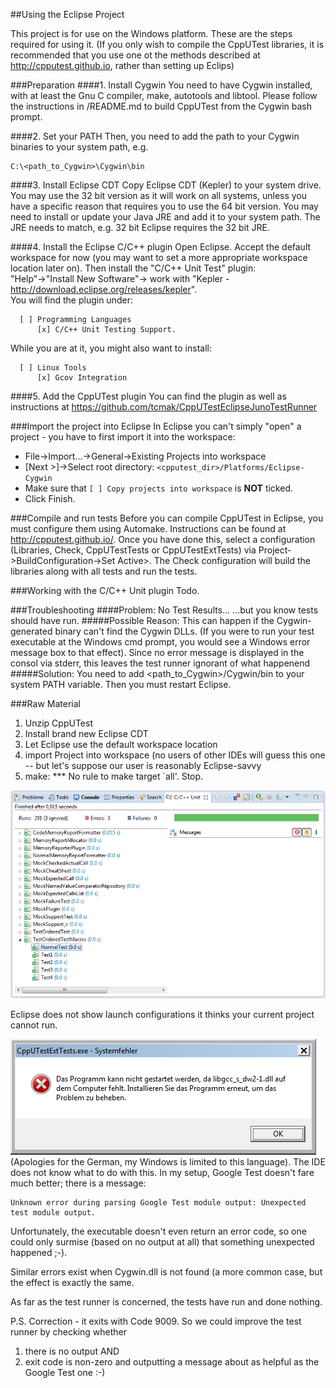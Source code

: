 ##Using the Eclipse Project

This project is for use on the Windows platform. These are the steps required for using it. (If you only wish to compile the CppUTest libraries, it is recommended that you use one ot the methods described at http://cpputest.github.io, rather than setting up Eclips)

###Preparation
####1. Install Cygwin
You need to have Cygwin installed, with at least the Gnu C compiler, make, autotools and libtool. Please follow the instructions in /README.md to build CppUTest from the Cygwin bash prompt.

####2. Set your PATH
Then, you need to add the path to your Cygwin binaries to your system path, e.g.
```dos
C:\<path_to_Cygwin>\Cygwin\bin
```

####3. Install Eclipse CDT
Copy Eclipse CDT (Kepler) to your system drive. You may use the 32 bit version as it will work on all systems, unless you have a specific reason that requires you to use the 64 bit version. You may need to install or update your Java JRE and add it to your system path. The JRE needs to match, e.g. 32 bit Eclipse requires the 32 bit JRE.

####4. Install the Eclipse C/C++ plugin
Open Eclipse. 
Accept the default workspace for now (you may want to set a more appropriate workspace location later on). Then install the "C/C++ Unit Test" plugin:  
  "Help"->"Install New Software"-> work with "Kepler - http://download.eclipse.org/releases/kepler".  
  You will find the plugin under:
```
  [ ] Programming Languages
      [x] C/C++ Unit Testing Support.
```
While you are at it, you might also want to install:  
```
  [ ] Linux Tools  
      [x] Gcov Integration
```

####5. Add the CppUTest plugin
You can find the plugin as well as instructions at https://github.com/tcmak/CppUTestEclipseJunoTestRunner

###Import the project into Eclipse
In Eclipse you can't simply "open" a project - you have to first import it into the workspace:  
 * File->Import...->General->Existing Projects into workspace
 * [Next >]->Select root directory: `<cpputest_dir>/Platforms/Eclipse-Cygwin` 
 * Make sure that `[ ] Copy projects into workspace` is **NOT** ticked.  
 * Click Finish.

###Compile and run tests
Before you can compile CppUTest in Eclipse, you must configure them using Automake. Instructions can be found at http://cpputest.github.io/. Once you have done this, select a configuration (Libraries, Check, CppUTestTests or CppUTestExtTests) via Project->BuildConfiguration->Set Active>. The Check configuration will build the libraries along with all tests and run the tests.

###Working with the C/C++ Unit plugin
Todo.  

###Troubleshooting
####Problem: No Test Results...
...but you know tests should have run. 
#####Possible Reason: 
This can happen if the Cygwin-generated binary can't find the Cygwin DLLs. (If you were to run your test executable at the Windows cmd prompt, you would see a Windows error message box to that effect). Since no error message is displayed in the consol via stderr, this leaves the test runner ignorant of what happenend
#####Solution:
You need to add <path_to_Cygwin>/Cygwin/bin to your system PATH variable. Then you must restart Eclipse.

###Raw Material
1. Unzip CppUTest
2. Install brand new Eclipse CDT
3. Let Eclipse use the default workspace location
4. import Project into workspace (no users of other IDEs will guess this one -- but let's suppose our user is reasonably Eclipse-savvy
5. make: *** No rule to make target `all'. Stop.


![CppUTest test runner plugin in action](https://raw.githubusercontent.com/arstrube/images/master/cpputest/CppUTestEclipsePlugin_CppUTest.png)

Eclipse does not show launch configurations it thinks your current project cannot run.

![error msg](https://raw.githubusercontent.com/arstrube/images/master/cygwin/cyglib_missing.png)
(Apologies for the German, my Windows is limited to this language). The IDE does not know what to do with this. In my setup, Google Test doesn't fare much better; there is a message:
```
Unknown error during parsing Google Test module output: Unexpected test module output.
```
Unfortunately, the executable doesn't even return an error code, so one could only surmise (based on no output at all) that something unexpected happened ;-).

Similar errors exist when Cygwin.dll is not found (a more common case, but the effect is exactly the same.

As far as the test runner is concerned, the tests have run and done nothing.

P.S. Correction - it exits with Code 9009. So we could improve the test runner by checking whether
 1. there is no output AND
 2. exit code is non-zero
 and outputting a message about as helpful as the Google Test one :-)

